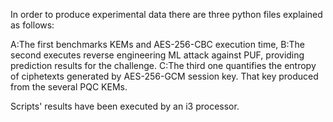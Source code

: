 In order to produce experimental data there are three python files explained as follows:

A:The first benchmarks KEMs and AES-256-CBC execution time,
B:The second executes reverse engineering ML attack against PUF, providing prediction results for the challenge. 
C:The third one quantifies  the entropy of ciphetexts generated by AES-256-GCM session key. That key produced from the  several PQC KEMs. 

Scripts'  results  have been executed  by an i3 processor.
